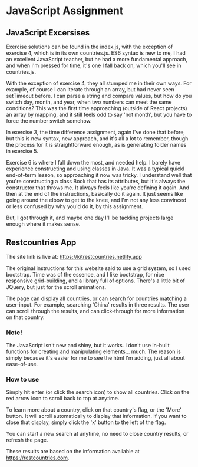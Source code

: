 # JavaScript Assignment

## JavaScript Excersises

Exercise solutions can be found in the index.js, with the exception of exercise 4, which is in its own countries.js. 
ES6 syntax is new to me, I had an excellent JavaScript teacher, but he had a more fundamental approach, and when I'm pressed for time, it's one I fall back on, which you'll see in countries.js. 

With the exception of exercise 4, they all stumped me in their own ways. For example, of course I can iterate through an array, but had never seen setTimeout before. I can parse a string and compare values, but how do you switch day, month, and year, when two numbers can meet the same conditions? This was the first time approaching (outside of React projects) an array by mapping, and it still feels odd to say 'not month', but you have to force the number switch somehow.

In exercise 3, the time difference assignment, again I've done that before, but this is new syntax, new approach, and it's all a lot to remember, though the process for it is straightforward enough, as is generating folder names in exercise 5.

Exercise 6 is where I fall down the most, and needed help. I barely have experience constructing and using classes in Java. It was a typical quickl end-of-term lesson, so approaching it now was tricky. I understand well that you're constructing a class Book that has its attributes, but it's always the constructor that throws me. It always feels like you're defining it again. And then at the end of the instructions, basically do it again. It just seems like going around the elbow to get to the knee, and I'm not any less convinced or less confused by why you'd do it, by this assignment. 

But, I got through it, and maybe one day I'll be tackling projects large enough where it makes sense.

## Restcountries App

The site link is live at: https://kitrestcountries.netlify.app

The original instructions for this website said to use a grid system, so I used bootstrap. Time was of the essence, and I like bootstrap, for nice responsive grid-building, and a library full of options. There's a little bit of JQuery, but just for the scroll animations.

The page can display all countries, or can search for countries matching a user-input. For example, searching 'China' results in three results. The user can scroll through the results, and can click-through for more information on that country.

### Note!
The JavaScript isn't new and shiny, but it works. I don't use in-built functions for creating and manipulating elements... much. The reason is simply because it's easier for me to see the html I'm adding, just all about ease-of-use.

### How to use
Simply hit enter (or click the search icon) to show all countries. Click on the red arrow icon to scroll back to top at anytime.

To learn more about a country, click on that country's flag, or the 'More' button. It will scroll automatically to display that information. If you want to close that display, simply click the 'x' button to the left of the flag.

You can start a new search at anytime, no need to close country results, or refresh the page.

These results are based on the information available at https://restcountries.com.

